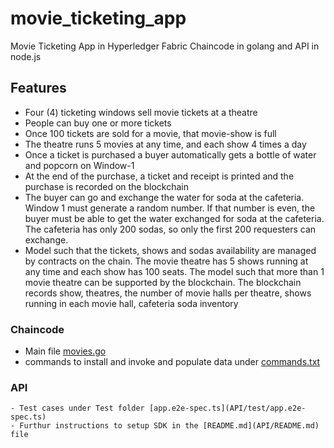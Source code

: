 # movie_ticketing_app
Movie Ticketing App in Hyperledger Fabric
Chaincode in golang and API in node.js

## Features
- Four (4) ticketing windows sell movie tickets at a theatre
- People can buy one or more tickets
- Once 100 tickets are sold for a movie, that movie-show  is full
- The theatre runs 5 movies at any time, and each show 4 times a day
- Once a ticket is purchased a buyer automatically gets a bottle of water and popcorn on Window-1
- At the end of the purchase, a ticket and receipt  is printed and the purchase is recorded on the blockchain
- The buyer can go and exchange the water for soda at the cafeteria. Window 1 must generate a random number. If that number is even, the buyer must be able to get the water
exchanged for soda at the cafeteria. The cafeteria has only 200 sodas, so only the first 200 requesters can exchange. 
- Model such that the tickets, shows and sodas availability are managed by contracts on the chain. The movie theatre has 5 shows running at any time and each show has 100 seats. The model such that more than 1 movie theatre can be supported by the blockchain. The blockchain records show, theatres, the number of movie halls per theatre, shows running in each movie hall, cafeteria soda inventory

### Chaincode

 - Main file [movies.go](chaincode/movies.go)
 - commands to install and invoke and populate data under [commands.txt](chaincode/commands.txt)


### API

    - Test cases under Test folder [app.e2e-spec.ts](API/test/app.e2e-spec.ts)
    - Furthur instructions to setup SDK in the [README.md](API/README.md) file

